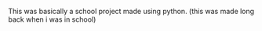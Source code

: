 This was basically a school project made using python.
(this was made long back when i was in school)
